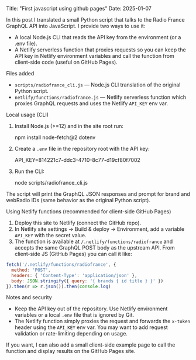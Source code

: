 Title: "First javascript using github pages"
Date: 2025-01-07

In this post I translated a small Python script that talks to the Radio France GraphQL API into JavaScript. I provide two ways to use it:

- A local Node.js CLI that reads the API key from the environment (or a .env file).
- A Netlify serverless function that proxies requests so you can keep the API key in Netlify environment variables and call the function from client-side code (useful on GitHub Pages).

Files added

- `scripts/radiofrance_cli.js` — Node.js CLI translation of the original Python script.
- `netlify/functions/radiofrance.js` — Netlify serverless function which proxies GraphQL requests and uses the Netlify `API_KEY` env var.

Local usage (CLI)

1. Install Node.js (>=12) and in the site root run:

	npm install node-fetch@2 dotenv

2. Create a `.env` file in the repository root with the API key:

	API_KEY=814221c7-ddc3-4710-8c77-d19cf80f7002

3. Run the CLI:

	node scripts/radiofrance_cli.js

The script will print the GraphQL JSON responses and prompt for brand and webRadio IDs (same behavior as the original Python script).

Using Netlify functions (recommended for client-side GitHub Pages)

1. Deploy this site to Netlify (connect the GitHub repo).
2. In Netlify site settings -> Build & deploy -> Environment, add a variable `API_KEY` with the secret value.
3. The function is available at `/.netlify/functions/radiofrance` and accepts the same GraphQL POST body as the upstream API. From client-side JS (GitHub Pages) you can call it like:

```js
fetch('/.netlify/functions/radiofrance', {
  method: 'POST',
  headers: { 'Content-Type': 'application/json' },
  body: JSON.stringify({ query: '{ brands { id title } }' })
}).then(r => r.json()).then(console.log)
```

Notes and security

- Keep the API key out of the repository. Use Netlify environment variables or a local `.env` file that is ignored by Git.
- The Netlify function simply proxies the request and forwards the `x-token` header using the `API_KEY` env var. You may want to add request validation or rate-limiting depending on usage.

If you want, I can also add a small client-side example page to call the function and display results on the GitHub Pages site.